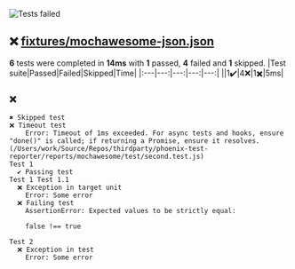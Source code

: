 ![Tests failed](https://img.shields.io/badge/tests-1%20passed%2C%204%20failed%2C%201%20skipped-critical)
## ❌ <a id="user-content-r0" href="#r0">fixtures/mochawesome-json.json</a>
**6** tests were completed in **14ms** with **1** passed, **4** failed and **1** skipped.
|Test suite|Passed|Failed|Skipped|Time|
|:---|---:|---:|---:|---:|
|[](#r0s0)|1✔️|4❌|1✖️|5ms|
### ❌ <a id="user-content-r0s0" href="#r0s0"></a>
```
✖️ Skipped test
❌ Timeout test
	Error: Timeout of 1ms exceeded. For async tests and hooks, ensure "done()" is called; if returning a Promise, ensure it resolves. (/Users/work/Source/Repos/thirdparty/phoenix-test-reporter/reports/mochawesome/test/second.test.js)
Test 1
  ✔️ Passing test
Test 1 Test 1.1
  ❌ Exception in target unit
	Error: Some error
  ❌ Failing test
	AssertionError: Expected values to be strictly equal:
	
	false !== true
	
Test 2
  ❌ Exception in test
	Error: Some error
```